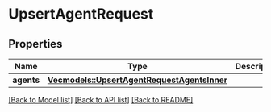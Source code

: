 # UpsertAgentRequest

## Properties

Name | Type | Description | Notes
------------ | ------------- | ------------- | -------------
**agents** | [**Vec<models::UpsertAgentRequestAgentsInner>**](UpsertAgentRequest_agents_inner.md) |  | 

[[Back to Model list]](../README.md#documentation-for-models) [[Back to API list]](../README.md#documentation-for-api-endpoints) [[Back to README]](../README.md)



